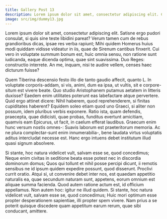 ```yaml
---
title: Gallery Post 13
description: Lorem ipsum dolor sit amet, consectetur adipiscing elit. Certe, nisi voluptatem tanti aestimaretis. Sed ego in hoc resisto Quod cum dixissent, ille contra. Nemo igitur esse beatus potest. Occultum facinus esse potuerit, gaudebit Qui-vere falsone, quaerere mittimus-dicitur oculis se privasse Cur id non ita fit? Duo Reges constructio interrete. 
image: src/img/dummy13.jpg
---
```

Lorem ipsum dolor sit amet, consectetur adipiscing elit. Satisne ergo pudori consulat, si quis sine teste libidini pareat? Verum tamen cum de rebus grandioribus dicas, ipsae res verba rapiunt; Mihi quidem Homerus huius modi quiddam vidisse videatur in iis, quae de Sirenum cantibus finxerit. Cui vero in voluptate summum bonum est, huic omnia sensu, non ratione sunt iudicanda, eaque dicenda optima, quae sint suavissima. Duo Reges: constructio interrete. An me, inquam, nisi te audire vellem, censes haec dicturum fuisse? 

Quem Tiberina descensio festo illo die tanto gaudio affecit, quanto L. In voluptate corporis-addam, si vis, animi, dum ea ipsa, ut vultis, sit e corpore-situm est vivere beate. Quo studio Aristophanem putamus aetatem in litteris duxisse? Eaedem enim utilitates poterunt eas labefactare atque pervertere. Quid ergo attinet dicere: Nihil haberem, quod reprehenderem, si finitas cupiditates haberent? Equidem soleo etiam quod uno Graeci, si aliter non possum, idem pluribus verbis exponere. Ratio ista, quam defendis, praecepta, quae didicisti, quae probas, funditus evertunt amicitiam, quamvis eam Epicurus, ut facit, in caelum efferat laudibus. Graecum enim hunc versum nostis omnes-: Suavis laborum est praeteritorum memoria. Ac ne plura complectar-sunt enim innumerabilia-, bene laudata virtus voluptatis aditus intercludat necesse est. Hanc ergo intuens debet institutum illud quasi signum absolvere. 

Si stante, hoc natura videlicet vult, salvam esse se, quod concedimus; Neque enim civitas in seditione beata esse potest nec in discordia dominorum domus; Quos qui tollunt et nihil posse percipi dicunt, ii remotis sensibus ne id ipsum quidem expedire possunt, quod disserunt. Proclivi currit oratio. Atqui si, ut convenire debet inter nos, est quaedam appetitio naturalis ea, quae secundum naturam sunt, appetens, eorum omnium est aliquae summa facienda. Quod autem ratione actum est, id officium appellamus. Non autem hoc: igitur ne illud quidem. Si stante, hoc natura videlicet vult, salvam esse se, quod concedimus; Huic mori optimum esse propter desperationem sapientiae, illi propter spem vivere. Nam prius a se poterit quisque discedere quam appetitum earum rerum, quae sibi conducant, amittere. 
